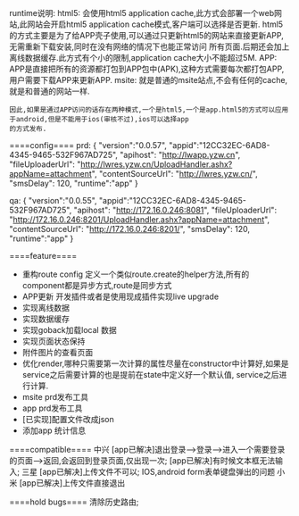 runtime说明:
    html5:   会使用html5 application cache,此方式会部署一个web网站,此网站会开启html5 application cache模式,客户端可以选择是否更新.
             html5的方式主要是为了给APP壳子使用,可以通过只更新html5的网站来直接更新APP,无需重新下载安装,同时在没有网络的情况下也能正常访问
             所有页面.后期还会加上离线数据缓存.此方式有个小的限制,application cache大小不能超过5M.
    APP:     APP是直接把所有的资源都打包到APP包中(APK),这种方式需要每次都打包APP,用户需要下载APP来更新APP.
    msite:   就是普通的msite站点,不会有任何的cache,就是和普通的网站一样.

    因此,如果是通过APP访问的话存在两种模式,一个是html5,一个是app.html5的方式可以应用于android,但是不能用于ios(审核不过),ios可以选择app
    的方式发布.

====config====
prd:
{
	"version":"0.0.57",
	"appid":"12CC32EC-6AD8-4345-9465-532F967AD725",
	"apihost": "http://lwapp.yzw.cn",
	"fileUploaderUrl": "http://lwres.yzw.cn/UploadHandler.ashx?appName=attachment",
	"contentSourceUrl": "http://lwres.yzw.cn/",
	"smsDelay": 120,
	"runtime":"app"
}

qa:
{
	"version":"0.0.55",
	"appid":"12CC32EC-6AD8-4345-9465-532F967AD725",
	"apihost": "http://172.16.0.246:8081",
	"fileUploaderUrl": "http://172.16.0.246:8201/UploadHandler.ashx?appName=attachment",
	"contentSourceUrl": "http://172.16.0.246:8201/",
	"smsDelay": 120,
	"runtime":"app"
}

====feature====
* 重构route config
  定义一个类似route.create的helper方法,所有的component都是异步方式,route是同步方式
* APP更新
  开发插件或者是使用现成插件实现live upgrade
* 实现离线数据
* 实现数据缓存
* 实现goback加载local 数据
* 实现页面状态保持
* 附件图片的查看页面
* 优化render,哪种只需要第一次计算的属性尽量在constructor中计算好,如果是service之后需要计算的也是提前在state中定义好一个默认值,
  service之后进行计算.
* msite prd发布工具
* app prd发布工具
* [已实现]配置文件改成json
* 添加app 统计信息

====compatible====
  中兴
    [app已解决]退出登录-->登录-->进入一个需要登录的页面-->返回,会返回到登录页面,仅出现一次;
    [app已解决]有时候文本框无法输入;
  三星
    [app已解决]上传文件不可以;
  IOS,android
    form表单键盘弹出的问题
  小米
    [app已解决]上传文件直接退出

====hold bugs====
清除历史路由;

